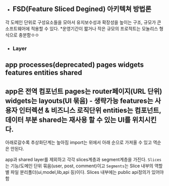 - ## FSD(Feature Sliced Degined) 아키텍쳐 방법론
각 도메인 단위로 구성요소들을 모아서 유지보수성과 확장성을 높이는 구조,
규모가 큰 소프트웨어에 적용할 수 있다.
*운영기간이 짧거나 작은 규모의 프로적트는 모놀리스 형식으로 충분함ㅇㅇ

- ### Layer
app
processes(deprecated)
pages
widgets
features
entities
shared
---
app은 전역 컴포넌트
pages는 router페이지(URL 단위)
widgets는 layouts(UI 묶음) - 생략가능
features는 사용자 인터렉션 & 비즈니스 로직단위
entities는 컴포넌트, 데이터 부분
shared는 재사용 할 수 있는 UI를 위치시킨다.
---

아래로갈수록 추상화단계는 높아짐
import는 위에서 아래 순으로 가져올 수 있고 역순은 안된다.

app과 shared layer를 제외하고 각각 slices계층과 segment계층을 가진다.
`Slices`는 기능/도메인 단위 묶음(user, post, comment)이고 `Segments`는 Slice 내부의 역할별 파일 분리폴더(ui,model,lib,api 등)이다.
Slices 내부에는 public api정의가 있어야함


